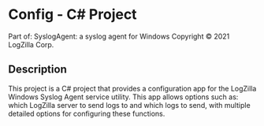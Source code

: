﻿# Config - C# Project

Part of: SyslogAgent: a syslog agent for Windows
Copyright © 2021 LogZilla Corp.

## Description

This project is a C# project that provides a configuration app for the
LogZilla Windows Syslog Agent service utility. This app allows options
such as: which LogZilla server to send logs to and which logs to send,
with multiple detailed options for configuring these functions.
